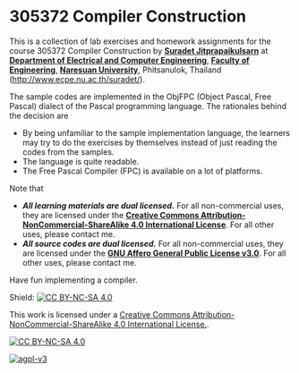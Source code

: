 # 305372 Compiler Construction

This is a collection of lab exercises and homework assignments for the course
305372 Compiler Construction by [**Suradet Jitprapaikulsarn**][me] at
[**Department of Electrical and Computer Engineering**][nu-ecpe],
[**Faculty of Engineering**][nu-eng], [**Naresuan University**][nu],
Phitsanulok, Thailand (http://www.ecpe.nu.ac.th/suradet/).

The sample codes are implemented in the ObjFPC (Object Pascal, Free Pascal)
dialect of the Pascal programming language.  The rationales behind the decision
are
* By being unfamiliar to the sample implementation language, the learners may
try to do the exercises by themselves instead of just reading the codes from
the samples.
* The language is quite readable.
* The Free Pascal Compiler (FPC) is available on a lot of platforms.

Note that
- __*All learning materials are dual licensed.*__  For all non-commercial uses,
they are licensed under the [**Creative Commons Attribution-NonCommercial-ShareAlike 4.0 International License**][cc-by-nc-sa].  For all other uses, please contact me.
- __*All source codes are dual licensed.*__  For all non-commercial uses, they
are licensed under the [**GNU Affero General Public License v3.0**][agpl-v3].
For all other uses, please contact me.


Have fun implementing a compiler.




Shield: [![CC BY-NC-SA 4.0][cc-by-nc-sa-shield]][cc-by-nc-sa]

This work is licensed under a [Creative Commons Attribution-NonCommercial-ShareAlike 4.0 International License.][cc-by-nc-sa].



[me]: http://www.ecpe.nu.ac.th/suradet
[nu-ecpe]: http://www.ecpe.nu.ac.th
[nu-eng]: http://www.eng.nu.ac.th
[nu]: https:/www.nu.ac.th

[![CC BY-NC-SA 4.0][cc-by-nc-sa-image]][cc-by-nc-sa]

[![agpl-v3][agpl-v3-image]][agpl-v3]

[cc-by-nc-sa]: http://creativecommons.org/licenses/by-nc-sa/4.0/
[cc-by-nc-sa-image]: https://licensebuttons.net/l/by-nc-sa/4.0/88x31.png
[cc-by-nc-sa-shield]: https://img.shields.io/badge/License-CC%20BY--NC--SA%204.0-lightgrey.svg

[agpl-v3]: https://www.gnu.org/licenses/agpl-3.0.html
[agpl-v3-image]: https://www.gnu.org/graphics/agplv3-155x51.png